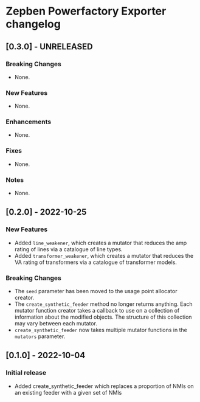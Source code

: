 # Zepben Powerfactory Exporter changelog
## [0.3.0] - UNRELEASED
### Breaking Changes
* None.

### New Features
* None.

### Enhancements
* None.

### Fixes
* None.

### Notes
* None.

## [0.2.0] - 2022-10-25
### New Features
- Added `line_weakener`, which creates a mutator that reduces the amp rating of lines via a catalogue of line types.
- Added `transformer_weakener`, which creates a mutator that reduces the VA rating of transformers via a catalogue of
  transformer models.

### Breaking Changes
- The `seed` parameter has been moved to the usage point allocator creator.
- The `create_synthetic_feeder` method no longer returns anything. Each mutator function creator takes a callback to use
  on a collection of information about the modified objects. The structure of this collection may vary between each
  mutator.
- `create_synthetic_feeder` now takes multiple mutator functions in the `mutators` parameter.

## [0.1.0] - 2022-10-04
### Initial release
- Added create_synthetic_feeder which replaces a proportion of NMIs on an existing feeder with a given set of NMIs
